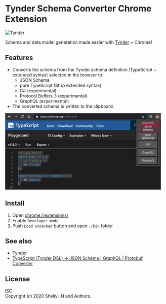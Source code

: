 # Tynder Schema Converter Chrome Extension

![Tynder](https://raw.githubusercontent.com/shellyln/tynder/master/docs/tynder.svg?sanitize=true)

Schema and data model generation made easier with [Tynder](https://github.com/shellyln/tynder) + Chrome!


## Features

* Converts the schema from the Tynder schema definition (TypeScript + extended syntax) selected in the browser to:
    * JSON Schema
    * pure TypeScript (Strip extended syntax)
    * C# (experimental)
    * Protocol Buffers 3 (experimental)
    * GraphQL (experimental)
* The converted schema is written to the clipboard.

![screen](https://github.com/shellyln/tynder-chrome-extension/blob/master/docs/screen.png)


## Install

1. Open [chrome://extensions/](chrome://extensions/)
1. Enable `Developer mode`
1. Push `Load unpacked` button and open `./bin` folder


## See also

* [Tynder](https://github.com/shellyln/tynder)
* [TypeScript (Tynder DSL) → JSON Schema | GraphQL | Protobuf Converter](https://shellyln.github.io/tynder/playground.html)

## License
[ISC](https://github.com/shellyln/tynder-chrome-extension/blob/master/LICENSE.md)  
Copyright (c) 2020 Shellyl_N and Authors.
